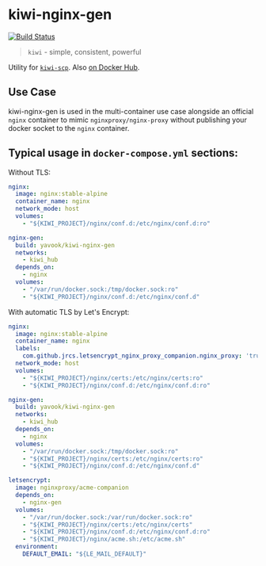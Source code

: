 # kiwi-nginx-gen

[![Build Status](https://github.drone.yavook.de/api/badges/yavook/kiwi-nginx-gen/status.svg)](https://github.drone.yavook.de/yavook/kiwi-nginx-gen)

> `kiwi` - simple, consistent, powerful

Utility for [`kiwi-scp`](https://github.com/yavook/kiwi-scp). Also [on Docker Hub](https://hub.docker.com/r/yavook/kiwi-nginx-gen).

## Use Case

kiwi-nginx-gen is used in the multi-container use case alongside an official `nginx` container to mimic `nginxproxy/nginx-proxy` without publishing your docker socket to the `nginx` container.

## Typical usage in `docker-compose.yml` sections:

Without TLS:

```yaml
nginx:
  image: nginx:stable-alpine
  container_name: nginx
  network_mode: host
  volumes:
    - "${KIWI_PROJECT}/nginx/conf.d:/etc/nginx/conf.d:ro"

nginx-gen:
  build: yavook/kiwi-nginx-gen
  networks:
    - kiwi_hub
  depends_on:
    - nginx
  volumes:
    - "/var/run/docker.sock:/tmp/docker.sock:ro"
    - "${KIWI_PROJECT}/nginx/conf.d:/etc/nginx/conf.d"
```

With automatic TLS by Let's Encrypt:

```yaml
nginx:
  image: nginx:stable-alpine
  container_name: nginx
  labels:
    com.github.jrcs.letsencrypt_nginx_proxy_companion.nginx_proxy: 'true'
  network_mode: host
  volumes:
    - "${KIWI_PROJECT}/nginx/certs:/etc/nginx/certs:ro"
    - "${KIWI_PROJECT}/nginx/conf.d:/etc/nginx/conf.d:ro"

nginx-gen:
  build: yavook/kiwi-nginx-gen
  networks:
    - kiwi_hub
  depends_on:
    - nginx
  volumes:
    - "/var/run/docker.sock:/tmp/docker.sock:ro"
    - "${KIWI_PROJECT}/nginx/certs:/etc/nginx/certs:ro"
    - "${KIWI_PROJECT}/nginx/conf.d:/etc/nginx/conf.d"

letsencrypt:
  image: nginxproxy/acme-companion
  depends_on:
    - nginx-gen
  volumes:
    - "/var/run/docker.sock:/var/run/docker.sock:ro"
    - "${KIWI_PROJECT}/nginx/certs:/etc/nginx/certs"
    - "${KIWI_PROJECT}/nginx/conf.d:/etc/nginx/conf.d:ro"
    - "${KIWI_PROJECT}/nginx/acme.sh:/etc/acme.sh"
  environment:
    DEFAULT_EMAIL: "${LE_MAIL_DEFAULT}"
```
